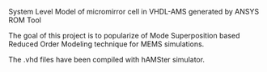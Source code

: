 System Level Model of micromirror cell in VHDL-AMS generated by ANSYS ROM Tool

The goal of this project is to popularize of Mode Superposition based Reduced Order Modeling technique for MEMS simulations.

The .vhd files have been compiled with hAMSter simulator.
